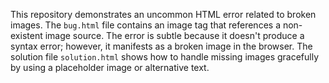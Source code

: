 This repository demonstrates an uncommon HTML error related to broken images. The `bug.html` file contains an image tag that references a non-existent image source.  The error is subtle because it doesn't produce a syntax error; however, it manifests as a broken image in the browser. The solution file `solution.html` shows how to handle missing images gracefully by using a placeholder image or alternative text.